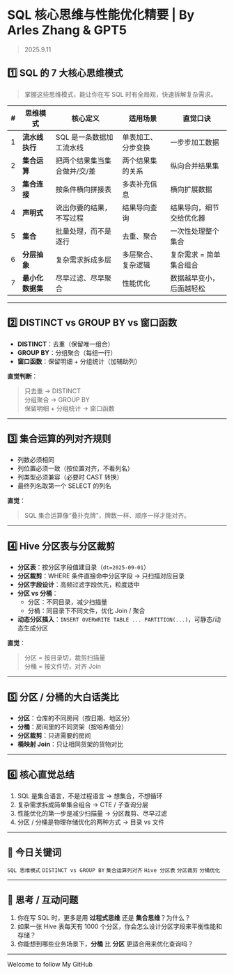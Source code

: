 # SQL 核心思维与性能优化精要 | By Arles Zhang & GPT5 
> 2025.9.11

## 1️⃣ SQL 的 7 大核心思维模式
> 掌握这些思维模式，能让你在写 SQL 时有全局观，快速拆解复杂需求。

| # | 思维模式 | 核心定义 | 适用场景 | 直觉口诀 |
|---|----------|----------|----------|----------|
| 1 | **流水线执行** | SQL 是一条数据加工流水线 | 单表加工、分步变换 | 一步步加工数据 |
| 2 | **集合运算** | 把两个结果集当集合做并/交/差 | 两个结果集的关系 | 纵向合并结果集 |
| 3 | **集合连接** | 按条件横向拼接表 | 多表补充信息 | 横向扩展数据 |
| 4 | **声明式** | 说出你要的结果，不写过程 | 结果导向查询 | 结果导向，细节交给优化器 |
| 5 | **集合** | 批量处理，而不是逐行 | 去重、聚合 | 一次性处理整个集合 |
| 6 | **分层抽象** | 复杂需求拆成多层 | 多层聚合、复杂逻辑 | 复杂需求 = 简单集合组合 |
| 7 | **最小化数据集** | 尽早过滤、尽早聚合 | 性能优化 | 数据越早变小，后面越轻松 |

---

## 2️⃣ DISTINCT vs GROUP BY vs 窗口函数
- **DISTINCT**：去重（保留唯一组合）
- **GROUP BY**：分组聚合（每组一行）
- **窗口函数**：保留明细 + 分组统计（加辅助列）

**直觉判断**：
> 只去重 → DISTINCT  
> 分组聚合 → GROUP BY  
> 保留明细 + 分组统计 → 窗口函数

---

## 3️⃣ 集合运算的列对齐规则
- 列数必须相同
- 列位置必须一致（按位置对齐，不看列名）
- 列类型必须兼容（必要时 CAST 转换）
- 最终列名取第一个 SELECT 的列名

**直觉**：
> SQL 集合运算像“叠扑克牌”，牌数一样、顺序一样才能对齐。

---

## 4️⃣ Hive 分区表与分区裁剪
- **分区表**：按分区字段值建目录（`dt=2025-09-01`）
- **分区裁剪**：WHERE 条件直接命中分区字段 → 只扫描对应目录
- **分区字段设计**：高频过滤字段优先，粒度适中
- **分区 vs 分桶**：
  - 分区：不同目录，减少扫描量
  - 分桶：同目录下不同文件，优化 Join / 聚合
- **动态分区插入**：`INSERT OVERWRITE TABLE ... PARTITION(...)`，可静态/动态生成分区

**直觉**：
> 分区 = 按目录切，裁剪扫描量  
> 分桶 = 按文件切，对齐 Join

---

## 5️⃣ 分区 / 分桶的大白话类比
- **分区**：仓库的不同房间（按日期、地区分）
- **分桶**：房间里的不同货架（按哈希值分）
- **分区裁剪**：只进需要的房间
- **桶映射 Join**：只让相同货架的货物对比

---

## 6️⃣ 核心直觉总结
1. SQL 是集合语言，不是过程语言 → 想集合，不想循环
2. 复杂需求拆成简单集合组合 → CTE / 子查询分层
3. 性能优化的第一步是减少扫描量 → 分区裁剪、尽早过滤
4. 分区 / 分桶是物理存储优化的两种方式 → 目录 vs 文件

---

## 📌 今日关键词
`SQL 思维模式` `DISTINCT vs GROUP BY` `集合运算列对齐` `Hive 分区表` `分区裁剪` `分桶优化`

---

## 💬 思考 / 互动问题
1. 你在写 SQL 时，更多是用 **过程式思维** 还是 **集合思维**？为什么？  
2. 如果一张 Hive 表每天有 1000 个分区，你会怎么设计分区字段来平衡性能和存储？  
3. 你能想到哪些业务场景下，**分桶** 比 **分区** 更适合用来优化查询吗？

---

Welcome to follow My GitHub
